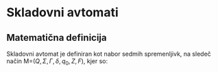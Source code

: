 # Skladovni avtomati

## Matematična definicija
Skladovni avtomat je definiran kot nabor sedmih spremenljivk, na sledeč način M=$(Q,\Sigma ,\Gamma ,\delta ,q_{0},Z,F)$, kjer so:

